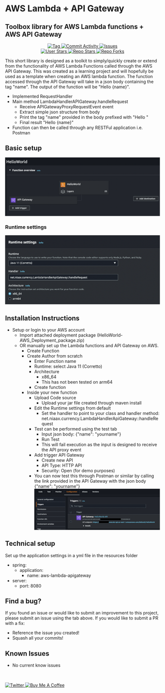 # AWS Lambda + API Gateway

##  Toolbox library for AWS Lambda functions + AWS API Gateway

<p align="center">
    <a href="https://github.com/timgibbons/aws-lambda-apigateway/tags">
      <img alt="Tag" src="https://img.shields.io/github/v/tag/timgibbons/aws-lambda-apigateway" />
    </a>
    <a href="https://github.com/timgibbons/aws-lambda-apigateway">
      <img alt="Commit Activity" src="https://img.shields.io/github/commit-activity/m/timgibbons/aws-lambda-apigateway" />
    </a>
    <a href="https://github.com/timgibbons/aws-lambda-apigateway/issues">
      <img alt="Issues" src="https://img.shields.io/github/issues-pr/timgibbons/aws-lambda-apigateway?color=0088ff" />
    </a>
    <br/>
    <a href="https://github.com/timgibbons">
      <img alt="User Stars" src="https://img.shields.io/github/stars/timgibbons?style=social" />
    </a>
    <a href="https://github.com/timgibbons/aws-lambda-apigateway">
      <img alt="Repo Stars" src="https://img.shields.io/github/stars/timgibbons/aws-lambda-apigateway?style=social" />
    </a>
    <a href="https://github.com/timgibbons/aws-lambda-apigateway">
      <img alt="Repo Forks" src="https://img.shields.io/github/forks/timgibbons/aws-lambda-apigateway?style=social" />
    </a>

  </p>

This short library is designed as a toolkit to simply/quickly create or extend from the functionality of AWS Lambda Functions called through the AWS API Gateway. This was created as a learning project and will hopefully be used as a template when creating an AWS lambda function. 
The function accessed through the API Gateway will take in a json body containing the tag "name". The output of the function will be "Hello {name}". 

* Implemented RequestHandler
* Main method LambdaHandlerAPIGateway.handleRequest
  * Receive APIGatewayProxyRequestEvent event
  * Extract simple json structure from body
  * Print the tag "name" provided in the body prefixed with "Hello "
  * Final result "Hello {name}"
* Function can then be called through any RESTFul application i.e. Postman

## Basic setup
![Basic flow](images/AWS_Functions_HelloWorld.png?raw=true "Basic flow")
### Runtime settings
![Basic flow](images/AWS_function_runtimeSettings.png?raw=true "Basic flow")


## Installation Instructions
* Setup or login to your AWS account
  * Import attached deployment package (HelloWorld-AWS_Deployment_package.zip)
  * OR manually set up the Lambda functions and API Gateway on AWS.
    * Create Function
    * Create Author from scratch
      * Enter Function name
      * Runtime: select Java 11 (Corretto)
      * Architecture
        * x86_64
        * This has not been tested on arm64
      * Create function
    * Inside your new function
      * Upload Code source
        * Upload your jar file created through maven install
      * Edit the Runtime settings from default
        * Set the handler to point to your class and handler method: net.niaax.currency.LambdaHandlerApiGateway::handleRequest
      * Test can be performed using the test tab
        * Input json body: {"name": "yourname"}
        * Run Test
        * This will fail execution as the input is designed to receive the API proxy event
      * Add trigger API Gateway
        * Create new API
        * API Type: HTTP API
        * Security: Open (for demo purposes)
      * You can now test this through Postman or similar by calling the link provided in the API Gateway with the json body {"name": "yourname"}
        ![Basic flow](images/AWS_function_trigger.png?raw=true "Basic flow")

## Technical setup
Set up the application settings in a yml file in the resources folder
* spring:
  * application:
    * name: aws-lambda-apigateway
* server:
  * port: 8080

## Find a bug?
If you found an issue or would like to submit an improvement to this project, please submit an issue using the tab above. If you would like to submit a PR with a fix:
* Reference the issue you created!
* Squash all your commits!




## Known Issues
* No current know issues

<br/>
<br/>

<a href="https://twitter.com/TimGibbons0">
  <img alt="Twitter" src="https://img.shields.io/twitter/url?style=social&url=https%3A%2F%2Ftwitter.com%2FTimGibbons0" />
</a>
<a href="https://www.buymeacoffee.com/timgibbons" target="_blank"><img src="https://cdn.buymeacoffee.com/buttons/default-orange.png" alt="Buy Me A Coffee" height="41" width="174"></a>